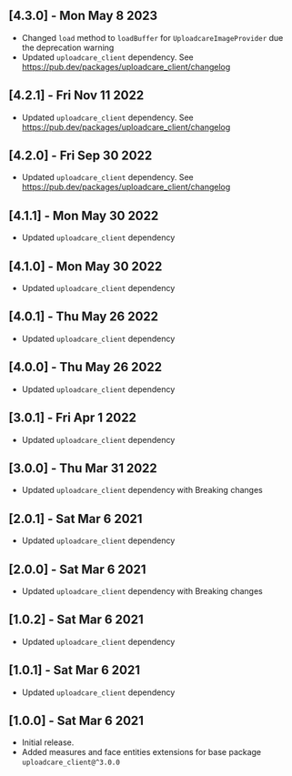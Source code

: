 ## [4.3.0] - Mon May 8 2023

- Changed `load` method to `loadBuffer` for `UploadcareImageProvider` due the deprecation warning
- Updated `uploadcare_client` dependency. See https://pub.dev/packages/uploadcare_client/changelog

## [4.2.1] - Fri Nov 11 2022

- Updated `uploadcare_client` dependency. See https://pub.dev/packages/uploadcare_client/changelog

## [4.2.0] - Fri Sep 30 2022

- Updated `uploadcare_client` dependency. See https://pub.dev/packages/uploadcare_client/changelog

## [4.1.1] - Mon May 30 2022

- Updated `uploadcare_client` dependency

## [4.1.0] - Mon May 30 2022

- Updated `uploadcare_client` dependency

## [4.0.1] - Thu May 26 2022

- Updated `uploadcare_client` dependency

## [4.0.0] - Thu May 26 2022

- Updated `uploadcare_client` dependency

## [3.0.1] - Fri Apr 1 2022

- Updated `uploadcare_client` dependency

## [3.0.0] - Thu Mar 31 2022

- Updated `uploadcare_client` dependency with Breaking changes

## [2.0.1] - Sat Mar 6 2021

- Updated `uploadcare_client` dependency

## [2.0.0] - Sat Mar 6 2021

- Updated `uploadcare_client` dependency with Breaking changes

## [1.0.2] - Sat Mar 6 2021

- Updated `uploadcare_client` dependency

## [1.0.1] - Sat Mar 6 2021

- Updated `uploadcare_client` dependency

## [1.0.0] - Sat Mar 6 2021

- Initial release.
- Added measures and face entities extensions for base package `uploadcare_client@^3.0.0`
